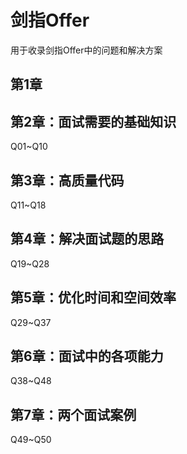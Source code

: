 # 剑指Offer

用于收录剑指Offer中的问题和解决方案

## 第1章

## 第2章：面试需要的基础知识

Q01~Q10

## 第3章：高质量代码

Q11~Q18

## 第4章：解决面试题的思路

Q19~Q28

## 第5章：优化时间和空间效率

Q29~Q37

## 第6章：面试中的各项能力

Q38~Q48

## 第7章：两个面试案例

Q49~Q50
